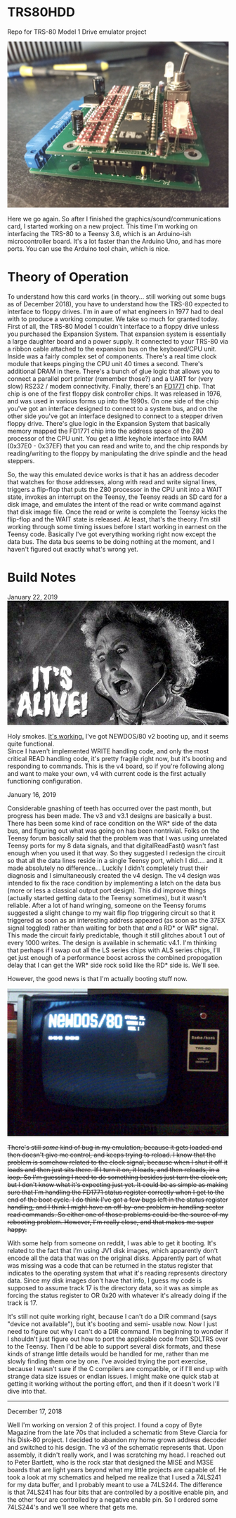 # TRS80HDD
Repo for TRS-80 Model 1 Drive emulator project


![Version 4.1 of PCB](/img/TRS80HDD_v4.1.jpg?raw=true "Version 4.1 of PCB")

Here we go again.  So after I finished the graphics/sound/communications card, I started working on a new
project.  This time I'm working on interfacing the TRS-80 to a Teensy 3.6, which is an Arduino-ish microcontroller 
board.  It's a lot faster than the Arduino Uno, and has more ports.  You can use the Arduino tool chain, which is 
nice. 

Theory of Operation
===================

To understand how this card works (in theory... still working out some bugs as of December 2018), you have to 
understand how the TRS-80 expected to interface to floppy drives.  I'm in awe of what engineers in 1977 had to 
deal with to produce a working computer.  We take so much for granted today.  First of all, the TRS-80 Model 1
couldn't interface to a floppy drive unless you purchased the Expansion System.  That expansion system is 
essentially a large daughter board and a power supply.  It connected to your TRS-80 via a ribbon cable attached 
to the expansion bus on the keyboard/CPU unit.  Inside was a fairly complex set of components.  There's a real time
clock module that keeps pinging the CPU unit 40 times a second.  There's additional DRAM in there.  There's a bunch
of glue logic that allows you to connect a parallel port printer (remember those?) and a UART for (very slow) 
RS232 / modem connectivity.  Finally, there's an [FD1771](https://en.wikipedia.org/wiki/Western_Digital_FD1771) chip.
That chip is one of the first floppy disk controller chips.  It was released in 1976, and was used in various forms 
up into the 1990s.  On one side of the chip you've got an interface designed to connect to a system bus, and on the 
other side you've got an interface designed to connect to a stepper driven floppy drive.  There's glue logic in the 
Expansion System that basically memory mapped the FD1771 chip into the address space of the Z80 processor of the 
CPU unit.  You get a little keyhole interface into RAM (0x37E0 - 0x37EF) that you can read and write to, and the chip 
responds by reading/writing to the floppy by manipulating the drive spindle and the head steppers.

So, the way this emulated device works is that it has an address decoder that watches for those addresses, along with 
read and write signal lines, triggers a flip-flop that puts the Z80 processor in the CPU unit into a WAIT state, 
invokes an interrupt on the Teensy, the Teensy reads an SD card for a disk image, and emulates the intent of the 
read or write command against that disk image file.  Once the read or write is complete the Teensy kicks the flip-flop 
and the WAIT state is released.  At least, that's the theory.  I'm still working through some timing issues before 
I start working in earnest on the Teensy code.  Basically I've got everything working right now except the data bus.
The data bus seems to be doing nothing at the moment, and I haven't figured out exactly what's wrong yet.

Build Notes
===========

January 22, 2019
![It's Alive!](/img/its-alive.jpg?raw=true "It's Alive!")

Holy smokes.  [It's working.](https://www.youtube.com/watch?v=pcdh7HSC1nE)  I've got NEWDOS/80 v2 booting up, and it seems quite functional.  
Since I haven't implemented WRITE handling code, and only the most critical READ handling code, it's pretty fragile right now, but it's booting 
and responding to commands.  This is the v4 board, so if you're following along and want to make your own, v4 with current code is the first 
actually functioning configuration.  


January 16, 2019

Considerable gnashing of teeth has occurred over the past month, but progress has been made.  The v3 and v3.1 designs 
are basically a bust.  There has been some kind of race condition on the WR* side of the data bus, and figuring out what
was going on has been nontrivial.  Folks on the Teensy forum basically said that the problem was that I was using 
unrelated Teensy ports for my 8 data signals, and that digitalReadFast() wasn't fast enough when you used it that way.
So they suggested I redesign the circuit so that all the data lines reside in a single Teensy port, which I did....
and it made absolutely no difference... Luckily I didn't completely trust their diagnosis and I simultaneously created the 
v4 design.  The v4 design was intended to fix the race condition by implementing a latch on the 
data bus (more or less a classical output port design).  This did improve things (actually started getting data to the 
Teensy sometimes), but it wasn't reliable.  After a lot of hand wringing, someone on the Teensy forums suggested a slight 
change to my wait flip flop triggering circuit so that it triggered as soon as an interesting address appeared (as soon 
as the 37EX signal toggled) rather than waiting for both that *and* a RD* or WR* signal.  This made the circuit fairly 
predictable, though it still glitches about 1 out of every 1000 writes.  The design is available in schematic v4.1.
I'm thinking that perhaps if I swap out all the LS series chips with ALS series chips, I'll get just enough of a 
performance boost across the combined propogation delay that I can get the WR* side rock solid like the RD* side is.  We'll
see.

However, the good news is that I'm actually booting stuff now.

![NEWDOS screen shot](/img/NewDosScreenShot.jpg?raw=true "Screen Shot")

~~There's still *some* kind of bug in my emulation, because it gets loaded and then doesn't give me control, and keeps 
trying to reload.  I know that the problem is somehow related to the clock signal, because when I shut it off it loads and
then just sits there.  If I turn it on, it loads, and then reloads, in a loop.  So I'm guessing I need to do something 
besides just turn the clock on, but I don't know what it's expecting just yet.  It could be as simple as making sure that
I'm handling the FD1771 status register correctly when I get to the end of the boot cycle.  I do think I've got a few bugs left 
in the status register handling, and I think I might have an off-by-one problem in handling sector read commands.  So either 
one of those problems could be the source of my rebooting problem.  However, I'm really close, and that makes me super happy.~~

With some help from someone on reddit, I was able to get it booting.  It's related to the fact that I'm using JV1 disk images, 
which apparently don't encode all the data that was on the original disks.  Apparently part of what was missing was a code that 
can be returned in the status register that indicates to the operating system that what it's reading represents directory data.
Since my disk images don't have that info, I guess my code is supposed to assume track 17 is the directory data, so it was 
as simple as forcing the status register to OR 0x20 with whatever it's already doing if the track is 17.

It's still not quite working right, because I can't do a DIR command (says "device not available"), but it's booting and semi-
usable now.  Now I just need to figure out why I can't do a DIR command.  I'm beginning to wonder if I shouldn't just figure 
out how to port the applicable code from SDLTRS over to the Teensy.  Then I'd be able to support several disk formats, and 
these kinds of strange little details would be handled for me, rather than me slowly finding them one by one.  I've avoided 
trying the port exercise, because I wasn't sure if the C compilers are compatible, or if I'll end up with strange data size 
issues or endian issues.  I might make one quick stab at getting it working without the porting effort, and then if it doesn't
work I'll dive into that.

--------------------------------------------------------


December 17, 2018

Well I'm working on version 2 of this project.  I found a copy of Byte Magazine from the late 70s that included a 
schematic from Steve Ciarcia for his Disk-80 project.  I decided to abandon my home grown address decoder and 
switched to his design.  The v3 of the schematic represents that.  Upon assembly, it didn't really work, and I 
was scratching my head.  I reached out to Peter Bartlett, who is the rock star that designed the MISE and M3SE 
boards that are light years beyond what my little projects are capable of.  He took a look at my schematics and 
helped me realize that I used a 74LS241 for my data buffer, and I probably meant to use a 74LS244.  The difference 
is that 74LS241 has four bits that are controlled by a positive enable pin, and the other four are controlled by 
a negative enable pin.  So I ordered some 74LS244's and we'll see where that gets me.
